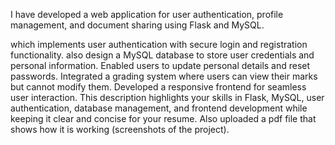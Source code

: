  I have developed a web application for user authentication, profile management, and document sharing using Flask and MySQL.

which implements  user authentication with secure login and registration functionality.
also design a MySQL database to store user credentials and personal information.
Enabled users to update personal details and reset passwords.
Integrated a grading system where users can view their marks but cannot modify them.
Developed a responsive frontend for seamless user interaction.
This description highlights your skills in Flask, MySQL, user authentication, database management, and frontend development while keeping it clear and concise for your resume. 
Also uploaded a pdf file that shows how it is working (screenshots of the project).
